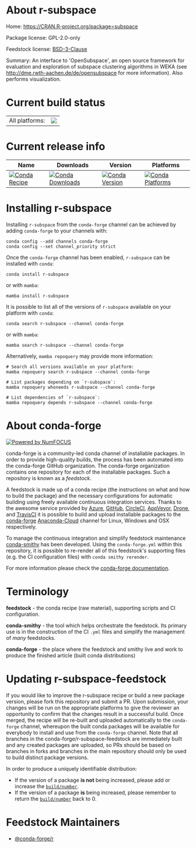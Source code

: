 About r-subspace
================

Home: https://CRAN.R-project.org/package=subspace

Package license: GPL-2.0-only

Feedstock license: [BSD-3-Clause](https://github.com/conda-forge/r-subspace-feedstock/blob/main/LICENSE.txt)

Summary: An interface to 'OpenSubspace', an open source framework for evaluation and exploration of subspace clustering algorithms in WEKA  (see <http://dme.rwth-aachen.de/de/opensubspace> for more information).  Also performs visualization.

Current build status
====================


<table><tr><td>All platforms:</td>
    <td>
      <a href="https://dev.azure.com/conda-forge/feedstock-builds/_build/latest?definitionId=7415&branchName=main">
        <img src="https://dev.azure.com/conda-forge/feedstock-builds/_apis/build/status/r-subspace-feedstock?branchName=main">
      </a>
    </td>
  </tr>
</table>

Current release info
====================

| Name | Downloads | Version | Platforms |
| --- | --- | --- | --- |
| [![Conda Recipe](https://img.shields.io/badge/recipe-r--subspace-green.svg)](https://anaconda.org/conda-forge/r-subspace) | [![Conda Downloads](https://img.shields.io/conda/dn/conda-forge/r-subspace.svg)](https://anaconda.org/conda-forge/r-subspace) | [![Conda Version](https://img.shields.io/conda/vn/conda-forge/r-subspace.svg)](https://anaconda.org/conda-forge/r-subspace) | [![Conda Platforms](https://img.shields.io/conda/pn/conda-forge/r-subspace.svg)](https://anaconda.org/conda-forge/r-subspace) |

Installing r-subspace
=====================

Installing `r-subspace` from the `conda-forge` channel can be achieved by adding `conda-forge` to your channels with:

```
conda config --add channels conda-forge
conda config --set channel_priority strict
```

Once the `conda-forge` channel has been enabled, `r-subspace` can be installed with `conda`:

```
conda install r-subspace
```

or with `mamba`:

```
mamba install r-subspace
```

It is possible to list all of the versions of `r-subspace` available on your platform with `conda`:

```
conda search r-subspace --channel conda-forge
```

or with `mamba`:

```
mamba search r-subspace --channel conda-forge
```

Alternatively, `mamba repoquery` may provide more information:

```
# Search all versions available on your platform:
mamba repoquery search r-subspace --channel conda-forge

# List packages depending on `r-subspace`:
mamba repoquery whoneeds r-subspace --channel conda-forge

# List dependencies of `r-subspace`:
mamba repoquery depends r-subspace --channel conda-forge
```


About conda-forge
=================

[![Powered by
NumFOCUS](https://img.shields.io/badge/powered%20by-NumFOCUS-orange.svg?style=flat&colorA=E1523D&colorB=007D8A)](https://numfocus.org)

conda-forge is a community-led conda channel of installable packages.
In order to provide high-quality builds, the process has been automated into the
conda-forge GitHub organization. The conda-forge organization contains one repository
for each of the installable packages. Such a repository is known as a *feedstock*.

A feedstock is made up of a conda recipe (the instructions on what and how to build
the package) and the necessary configurations for automatic building using freely
available continuous integration services. Thanks to the awesome service provided by
[Azure](https://azure.microsoft.com/en-us/services/devops/), [GitHub](https://github.com/),
[CircleCI](https://circleci.com/), [AppVeyor](https://www.appveyor.com/),
[Drone](https://cloud.drone.io/welcome), and [TravisCI](https://travis-ci.com/)
it is possible to build and upload installable packages to the
[conda-forge](https://anaconda.org/conda-forge) [Anaconda-Cloud](https://anaconda.org/)
channel for Linux, Windows and OSX respectively.

To manage the continuous integration and simplify feedstock maintenance
[conda-smithy](https://github.com/conda-forge/conda-smithy) has been developed.
Using the ``conda-forge.yml`` within this repository, it is possible to re-render all of
this feedstock's supporting files (e.g. the CI configuration files) with ``conda smithy rerender``.

For more information please check the [conda-forge documentation](https://conda-forge.org/docs/).

Terminology
===========

**feedstock** - the conda recipe (raw material), supporting scripts and CI configuration.

**conda-smithy** - the tool which helps orchestrate the feedstock.
                   Its primary use is in the construction of the CI ``.yml`` files
                   and simplify the management of *many* feedstocks.

**conda-forge** - the place where the feedstock and smithy live and work to
                  produce the finished article (built conda distributions)


Updating r-subspace-feedstock
=============================

If you would like to improve the r-subspace recipe or build a new
package version, please fork this repository and submit a PR. Upon submission,
your changes will be run on the appropriate platforms to give the reviewer an
opportunity to confirm that the changes result in a successful build. Once
merged, the recipe will be re-built and uploaded automatically to the
`conda-forge` channel, whereupon the built conda packages will be available for
everybody to install and use from the `conda-forge` channel.
Note that all branches in the conda-forge/r-subspace-feedstock are
immediately built and any created packages are uploaded, so PRs should be based
on branches in forks and branches in the main repository should only be used to
build distinct package versions.

In order to produce a uniquely identifiable distribution:
 * If the version of a package **is not** being increased, please add or increase
   the [``build/number``](https://docs.conda.io/projects/conda-build/en/latest/resources/define-metadata.html#build-number-and-string).
 * If the version of a package **is** being increased, please remember to return
   the [``build/number``](https://docs.conda.io/projects/conda-build/en/latest/resources/define-metadata.html#build-number-and-string)
   back to 0.

Feedstock Maintainers
=====================

* [@conda-forge/r](https://github.com/conda-forge/r/)

